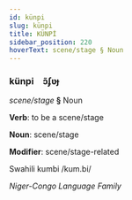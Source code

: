 ```yaml
---
id: künpi
slug: künpi
title: KÜNPİ
sidebar_position: 220
hoverText: scene/stage § Noun
---
```


### künpi&emsp;<span kind="abugida">ɔ̃ʄʋɟ</span>

*scene/stage* **§** Noun

**Verb**: to be a scene/stage

**Noun**: scene/stage

**Modifier**: scene/stage-related

Swahili kumbi /kum.bi/

*Niger-Congo Language Family*